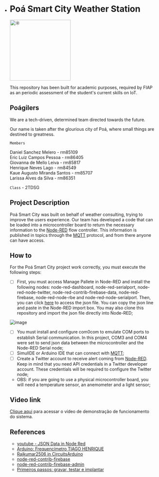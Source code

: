 * <h1>Poá Smart City Weather Station</h1> 

  <img src="https://i.pinimg.com/originals/53/32/38/533238dd9a8ebfeaf7a8f4d4c2cabab6.gif" width="200px" alt="☼" />
  
  This repository has been built for academic purposes, required by FIAP as an periodic assessment of the student's current skills on IoT.


  ## Poágilers

  

  	We are a tech-driven, determined team directed towards the future. 
  	
  	Our name is taken after the glourious city of Poá, where small things are destined to greatness.

  


  ```Members```

  Daniel Sanchez Melero - rm85109<br>
  Eric Luiz Campos Pessoa - rm86405<br>
  Giovanna de Mello Leiva - rm85817<br>
  Henrique Neves Lago - rm84549<br>
  Kaue Augusto Miranda Santos - rm85707<br>
  Larissa Alves da Silva - rm86351

  

  ```Class``` - 2TDSG

  

  ## Project Description

  Poá Smart City was built on behalf of weather consulting, trying to improve the users experience. Our team has developed a code that can be loaded into a microcontroller board to return the necessary information to the <a href="https://nodered.org/">Node-RED</a> flow controller. This information is published in topics through the <a href="https://mqtt.org/">MQTT</a> protocol, and from there anyone can have access.

  ## How to

  For the Poá Smart City project work correctly, you must execute the following steps:

  - [ ] First, you must access Manage Pallete in Node-RED and install the following nodes: node-red-dashboard, node-red-serialport, node-red-node-twitter, node-red-contrib-firebase-data, node-red-firebase, node-red-node-rbe and node-red-node-serialport. Then, you can click <a href="https://github.com/Poagilers-Fenix/NAC4/blob/main/Node-RED/flows.json">here</a> to access the json file. You can copy the json line and paste in the Node-RED import box. You may also clone this repository and import the json file directly into Node-RED;

  ![image](https://user-images.githubusercontent.com/61790986/131124912-7ea239f1-44d4-48dd-97ec-915514a1f354.png)


  - [ ] You must install and configure com0com to emulate COM ports to establish Serial communication. In this project, COM3 and COM4 were set to send json data between the microcontroller and the Node-RED Serial node;
  - [ ] SimulIDE or Arduino IDE that can connect with <a href="https://mqtt.org/">MQTT</a>;
  - [ ] Create a Twitter account to receive alert coming from <a href="https://nodered.org/">Node-RED</a>. Keep in mind that you need API credentials in a Twitter developer account. These credentials will be required to configure the Twitter node;
  - OBS: if you are going to use a physical microcontroller board, you will need a temperature sensor, an anemometer and a light sensor;

  ## Video link

  <a href="https://youtu.be/uaH2S0pGXAE">Clique aqui</a> para acessar o vídeo de demonstração de funcionamento do sistema.

  

  ## References

  * [youtube - JSON Data in Node Red](https://www.youtube.com/watch?v=24ZY3CEsiow&list=WL&index=3&t=148s)
  * [Arduino: Frequencímetro TIAGO HENRIQUE](http://microcontrolandos.blogspot.com/2013/01/frquencimetro-com-arduino.html)
  * [Rajkumar2506 in CircuitsArduino](https://www.instructables.com/Arduino-Frequency-Counter/)
  * [node-red-contrib-firebase](https://flows.nodered.org/node/node-red-contrib-firebase)
  * [node-red-contrib-firebase-admin](https://www.npmjs.com/package/node-red-contrib-firebase-admin)
  * [Primeiros passos: gravar, testar e implantar](https://firebase.google.com/docs/functions/get-started?hl=pt-br)

  
